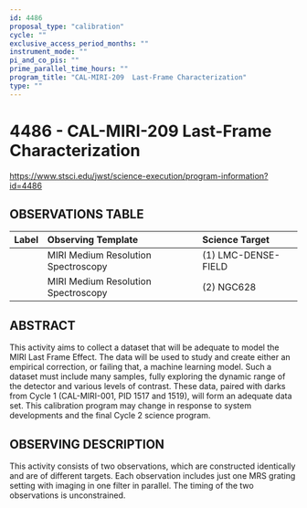 ```yaml
---
id: 4486
proposal_type: "calibration"
cycle: ""
exclusive_access_period_months: ""
instrument_mode: ""
pi_and_co_pis: ""
prime_parallel_time_hours: ""
program_title: "CAL-MIRI-209  Last-Frame Characterization"
type: ""
---
```

# 4486 - CAL-MIRI-209  Last-Frame Characterization
https://www.stsci.edu/jwst/science-execution/program-information?id=4486
## OBSERVATIONS TABLE
| Label | Observing Template | Science Target |
| :---- | :---------------------------------- | :---------------------- |
|       | MIRI Medium Resolution Spectroscopy | (1) LMC-DENSE-FIELD    |
|       | MIRI Medium Resolution Spectroscopy | (2) NGC628             |

## ABSTRACT

This activity aims to collect a dataset that will be adequate to model the MIRI Last Frame Effect. The data will be used to study and create either an empirical correction, or failing that, a machine learning model. Such a dataset must include many samples, fully exploring the dynamic range of the detector and various levels of contrast. These data, paired with darks from Cycle 1 (CAL-MIRI-001, PID 1517 and 1519), will form an adequate data set.
This calibration program may change in response to system developments and the final Cycle 2 science program.

## OBSERVING DESCRIPTION

This activity consists of two observations, which are constructed identically and are of different targets.
Each observation includes just one MRS grating setting with imaging in one filter in parallel.
The timing of the two observations is unconstrained.